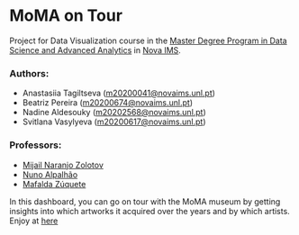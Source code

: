 # MoMA on Tour
Project for Data Visualization course in the [Master Degree Program in Data Science and Advanced Analytics](https://www.novaims.unl.pt/mdsaa) in [Nova IMS](https://www.novaims.unl.pt/default).

### Authors:
- Anastasiia Tagiltseva (m20200041@novaims.unl.pt)
- Beatriz Pereira (m20200674@novaims.unl.pt)
- Nadine Aldesouky (m20202568@novaims.unl.pt)
- Svitlana Vasylyeva (m20200617@novaims.unl.pt)

### Professors:
- [Mijail Naranjo Zolotov](mijail.naranjo@novaims.unl.pt)
- [Nuno Alpalhão](nalpalhao@novaims.unl.pt)
- [Mafalda Zúquete](mzuquete@novaims.unl.pt)


In this dashboard, you can go on tour with the MoMA museum by getting insights into which artworks it acquired over the years and by which artists.
Enjoy at [here](https://moma-on-tour.herokuapp.com/)

